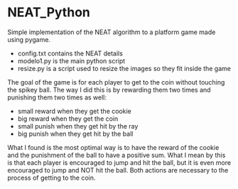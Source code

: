 # NEAT_Python
Simple implementation of the NEAT algorithm to a platform game made using pygame. 

* config.txt contains the NEAT details
* modelo1.py is the main python script
* resize.py is a script used to resize the images so they fit inside the game

The goal of the game is for each player to get to the coin without touching the spikey ball. 
The way I did this is by rewarding them two times and punishing them two times as well: 
* small reward when they get the cookie
* big reward when they get the coin
* small punish when they get hit by the ray
* big punish when they get hit by the ball

What I found is the most optimal way is to have the reward of the cookie and the punishment of the ball to have a positive sum. What I mean by this is that each player is encouraged to jump and hit the ball, but it is even more encouraged to jump and NOT hit the ball. Both actions are necessary to the process of getting to the coin.
